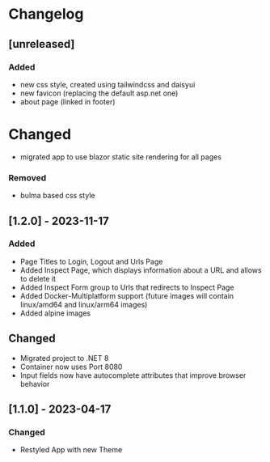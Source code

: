 # Changelog

## [unreleased]

### Added
- new css style, created using tailwindcss and daisyui
- new favicon (replacing the default asp.net one)
- about page (linked in footer)

# Changed 
- migrated app to use blazor static site rendering for all pages

### Removed
- bulma based css style

## [1.2.0] - 2023-11-17

### Added

- Page Titles to Login, Logout and Urls Page
- Added Inspect Page, which displays information about a URL and allows to delete it
- Added Inspect Form group to Urls that redirects to Inspect Page
- Added Docker-Multiplatform support (future images will contain linux/amd64 and linux/arm64 images)
- Added alpine images

## Changed

- Migrated project to .NET 8
- Container now uses Port 8080
- Input fields now have autocomplete attributes that improve browser behavior

## [1.1.0] - 2023-04-17

### Changed

- Restyled App with new Theme